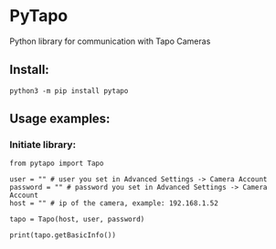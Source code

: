 # PyTapo
Python library for communication with Tapo Cameras

## Install:

```
python3 -m pip install pytapo
```

## Usage examples:

### Initiate library:
```
from pytapo import Tapo

user = "" # user you set in Advanced Settings -> Camera Account
password = "" # password you set in Advanced Settings -> Camera Account
host = "" # ip of the camera, example: 192.168.1.52

tapo = Tapo(host, user, password)

print(tapo.getBasicInfo())
```